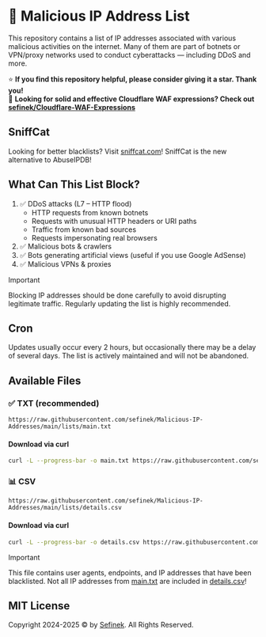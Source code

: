 # 📃 Malicious IP Address List
This repository contains a list of IP addresses associated with various malicious activities on the internet.
Many of them are part of botnets or VPN/proxy networks used to conduct cyberattacks — including DDoS and more.

⭐ **If you find this repository helpful, please consider giving it a star. Thank you!**  
📄 **Looking for solid and effective Cloudflare WAF expressions? Check out [sefinek/Cloudflare-WAF-Expressions](https://github.com/sefinek/Cloudflare-WAF-Expressions)**


## SniffCat
Looking for better blacklists? Visit [sniffcat.com](https://sniffcat.com)! SniffCat is the new alternative to AbuseIPDB!


## What Can This List Block?
1. ✅ DDoS attacks (L7 – HTTP flood)
    - HTTP requests from known botnets
    - Requests with unusual HTTP headers or URI paths
    - Traffic from known bad sources
    - Requests impersonating real browsers
2. ✅ Malicious bots & crawlers
3. ✅ Bots generating artificial views (useful if you use Google AdSense)
4. ✅ Malicious VPNs & proxies

> [!IMPORTANT]  
> Blocking IP addresses should be done carefully to avoid disrupting legitimate traffic. Regularly updating the list is highly recommended.


## Cron
Updates usually occur every 2 hours, but occasionally there may be a delay of several days. The list is actively maintained and will not be abandoned.


## Available Files
### ✅ TXT (recommended)
```text
https://raw.githubusercontent.com/sefinek/Malicious-IP-Addresses/main/lists/main.txt
```

#### Download via curl
```bash
curl -L --progress-bar -o main.txt https://raw.githubusercontent.com/sefinek/Malicious-IP-Addresses/main/lists/main.txt
```

### 📊 CSV
```text
https://raw.githubusercontent.com/sefinek/Malicious-IP-Addresses/main/lists/details.csv
```

#### Download via curl
```bash
curl -L --progress-bar -o details.csv https://raw.githubusercontent.com/sefinek/Malicious-IP-Addresses/main/lists/details.csv
```

> [!IMPORTANT]  
> This file contains user agents, endpoints, and IP addresses that have been blacklisted.
> Not all IP addresses from [main.txt](lists/main.txt) are included in [details.csv](lists/details.csv)!


## MIT License
Copyright 2024-2025 © by [Sefinek](https://sefinek.net). All Rights Reserved.
